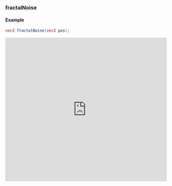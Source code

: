 ### fractalNoise
#### Example
```glsl
vec3 fractalNoise(vec3 pos);
```
<iframe width="100%" height="450px" src="http://localhost:3000/sculpture/-LPiqQhbCJWu873hB-qW?&embed=true" frameborder="0"></iframe>